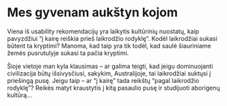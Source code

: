 # Mes gyvenam aukštyn kojom

<p>Viena iš usability rekomendacijų yra laikytis kultūrinių nuostatų, kaip pavyzdžiui “į kairę reiškia prieš laikrodžio rodyklę”. Kodėl laikrodžiai sukasi būtent ta kryptimi? Manoma, kad taip yra tik todėl, kad saulė šiauriniame žemės pusrutulyje sukasi ta pačia kryptimi.</p>
<p>Šioje vietoje man kyla klausimas – ar galima teigti, kad jeigu dominuojanti civilizacija būtų išsivysčiusi, sakykim, Australijoje, tai laikrodžiai suktųsi į priešingą pusę. Jeigu taip – ar “į kairę” tada reikštų “pagal laikrodžio rodyklę”? Reikės matyt kraustytis į kitą pasaulio pusę ir studijuoti aborigenų kultūrą…</p>